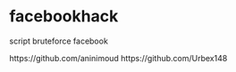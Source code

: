 # facebookhack
script bruteforce facebook
<link>https://github.com/aninimoud</link>
<link>https://github.com/Urbex148</link>
